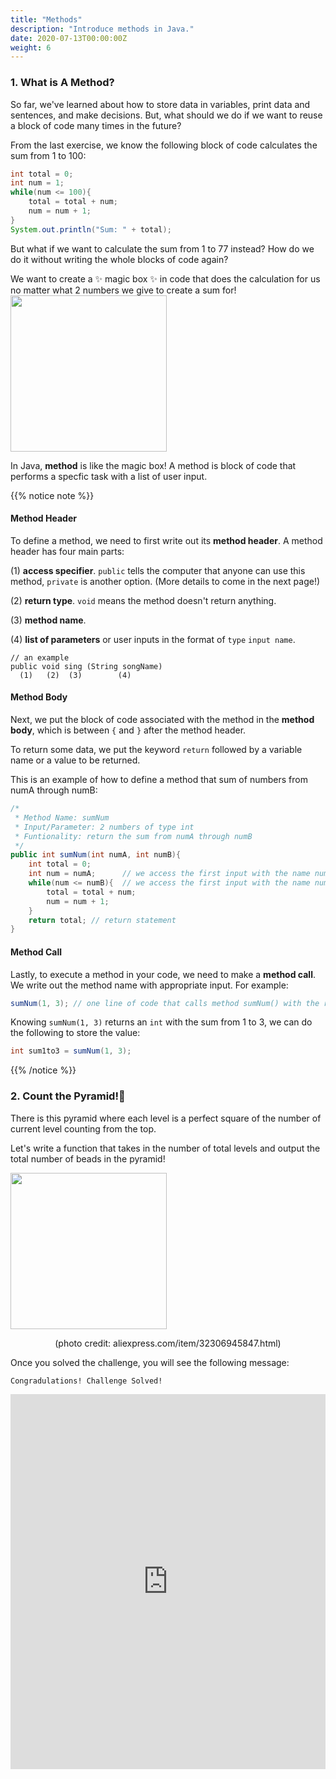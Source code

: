 ```yaml
---
title: "Methods"
description: "Introduce methods in Java."
date: 2020-07-13T00:00:00Z
weight: 6
---
```


### 1. What is A Method?
So far, we've learned about how to store data in variables, print data and sentences, and make decisions. But, what should we do if we want to reuse a block of code many times in the future?

From the last exercise, we know the following block of code calculates the sum from 1 to 100:
```java
int total = 0;
int num = 1;
while(num <= 100){
    total = total + num;
    num = num + 1;
}
System.out.println("Sum: " + total);
```
But what if we want to calculate the sum from 1 to 77 instead? How do we do it without writing the whole blocks of code again?

We want to create a ✨ magic box ✨ in code that does the calculation for us no matter what 2 numbers we give to create a sum for!
<img src="../images/method.png" height="250"/> 

In Java, <b>method</b> is like the magic box! A method is block of code that performs a specfic task with a list of user input. 

{{% notice note %}}
#### Method Header
To define a method, we need to first write out its <b>method header</b>. A method header has four main parts:

  (1) <b>access specifier</b>. `public` tells the computer that anyone can use this method, `private` is another option. (More details to come in the next page!)

  (2) <b>return type</b>. `void` means the method doesn't return anything.

  (3) <b>method name</b>. 

  (4) <b>list of parameters</b> or user inputs in the format of `type` `input name`.

```
// an example
public void sing (String songName)
  (1)   (2)  (3)        (4)
```
#### Method Body
Next, we put the block of code associated with the method in the <b>method body</b>, which is between `{` and `}` after the method header.

To return some data, we put the keyword `return` followed by a variable name or a value to be returned. 

This is an example of how to define a method that sum of numbers from numA through numB:
```java
/*
 * Method Name: sumNum
 * Input/Parameter: 2 numbers of type int
 * Funtionality: return the sum from numA through numB
 */
public int sumNum(int numA, int numB){
    int total = 0;
    int num = numA;      // we access the first input with the name numA
    while(num <= numB){  // we access the first input with the name numB
        total = total + num;
        num = num + 1;
    }
    return total; // return statement
}
```
#### Method Call
Lastly, to execute a method in your code, we need to make a <b>method call</b>. We write out the method name with appropriate input. For example:
```java
sumNum(1, 3); // one line of code that calls method sumNum() with the return value 6
```
Knowing `sumNum(1, 3)` returns an `int` with the sum from 1 to 3, we can do the following to store the value:
```java
int sum1to3 = sumNum(1, 3); 
```
{{% /notice %}}

### 2. Count the Pyramid!🔺
There is this pyramid where each level is a perfect square of the number of current level counting from the top. 

Let's write a function that takes in the number of total levels and output the total number of beads in the pyramid!

<img src="../images/pyramid.png" height="250"/> 
<p style="text-align: center;">(photo credit: aliexpress.com/item/32306945847.html)</p>

Once you solved the challenge, you will see the following message:
```
Congradulations! Challenge Solved!
```

<iframe height="600px" width="100%" src="https://repl.it/@nuevofoundation/JavaBasicsPyramid?lite=true#Main.java" scrolling="no" frameborder="no" allowtransparency="true" allowfullscreen="true" sandbox="allow-forms allow-pointer-lock allow-popups allow-same-origin allow-scripts allow-modals"></iframe>